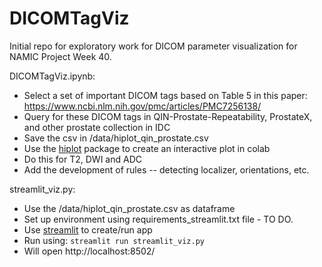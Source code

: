 # DICOMTagViz

Initial repo for exploratory work for DICOM parameter visualization for NAMIC Project Week 40. 

DICOMTagViz.ipynb: 
- Select a set of important DICOM tags based on Table 5 in this paper: https://www.ncbi.nlm.nih.gov/pmc/articles/PMC7256138/
- Query for these DICOM tags in QIN-Prostate-Repeatability, ProstateX, and other prostate collection in IDC
- Save the csv in /data/hiplot_qin_prostate.csv 
- Use the [hiplot](https://github.com/facebookresearch/hiplot) package to create an interactive plot in colab
- Do this for T2, DWI and ADC
- Add the development of rules -- detecting localizer, orientations, etc. 

streamlit_viz.py: 
- Use the /data/hiplot_qin_prostate.csv as dataframe
- Set up environment using requirements_streamlit.txt file - TO DO. 
- Use [streamlit](https://streamlit.io/) to create/run app
- Run using: `streamlit run streamlit_viz.py`
- Will open http://localhost:8502/ 
